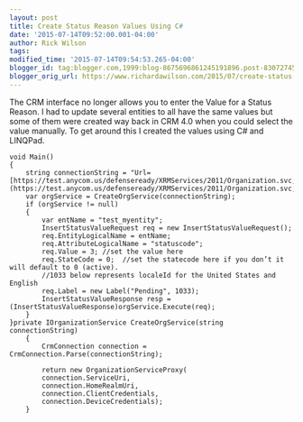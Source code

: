 ```yaml
---
layout: post
title: Create Status Reason Values Using C#
date: '2015-07-14T09:52:00.001-04:00'
author: Rick Wilson
tags: 
modified_time: '2015-07-14T09:54:53.265-04:00'
blogger_id: tag:blogger.com,1999:blog-8675696861245191896.post-8307274530845348489
blogger_orig_url: https://www.richardawilson.com/2015/07/create-status-reason-values-using-c.html
---
```



The CRM interface no longer allows you to enter the Value for a Status Reason.  I had to update several entities to all have the same values but some of them were created way back in CRM 4.0 when you could select the value manually.  To get around this I created the values using C# and LINQPad.

 

    
    void Main()
    {
        string connectionString = "Url=[https://test.anycom.us/defenseready/XRMServices/2011/Organization.svc;";](https://test.anycom.us/defenseready/XRMServices/2011/Organization.svc;&quot;;)
        var orgService = CreateOrgService(connectionString);
        if (orgService != null)
        {    
            var entName = "test_myentity";
            InsertStatusValueRequest req = new InsertStatusValueRequest();
            req.EntityLogicalName = entName;
            req.AttributeLogicalName = "statuscode";
            req.Value = 3; //set the value here
            req.StateCode = 0;  //set the statecode here if you don’t it will default to 0 (active).
            //1033 below represents localeId for the United States and English
            req.Label = new Label("Pending", 1033);
            InsertStatusValueResponse resp = (InsertStatusValueResponse)orgService.Execute(req);
        }        
    }private IOrganizationService CreateOrgService(string connectionString)
        {
            CrmConnection connection = CrmConnection.Parse(connectionString);
            
            return new OrganizationServiceProxy(
            connection.ServiceUri,
            connection.HomeRealmUri,
            connection.ClientCredentials,
            connection.DeviceCredentials);
        }

